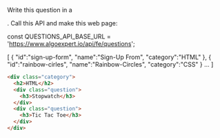 Write this question in a <div>. Call this API and make this web page:

const QUESTIONS_API_BASE_URL = 'https://www.algoexpert.io/api/fe/questions';

[
{
"id":"sign-up-form",
"name":"Sign-Up From",
"category":"HTML"
},
{
"id":"rainbow-cirles",
"name":"Rainbow-Circles",
"category":"CSS"
}
...
]

```html
<div class="category">
  <h2>HTML</h2>
  <div class="question">
    <h3>Stopwatch</h3>
  </div>
  <div class="question">
    <h3>Tic Tac Toe</h3>
  </div>
</div>
```
